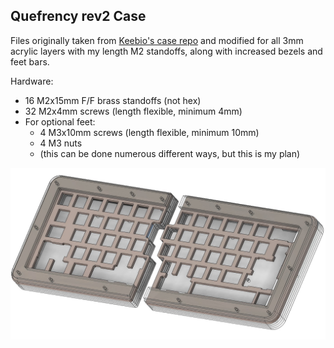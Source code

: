 ## Quefrency rev2 Case

Files originally taken from [Keebio's case repo](https://github.com/keebio/quefrency-case) and modified for all 3mm acrylic layers with my length M2 standoffs, along with increased bezels and feet bars.

Hardware: 
- 16 M2x15mm F/F brass standoffs (not hex)
- 32 M2x4mm screws (length flexible, minimum 4mm)
- For optional feet:
  - 4 M3x10mm screws (length flexible, minimum 10mm)
  - 4 M3 nuts
  - (this can be done numerous different ways, but this is my plan)
  
![quefrency case render](./case_render.jpg)